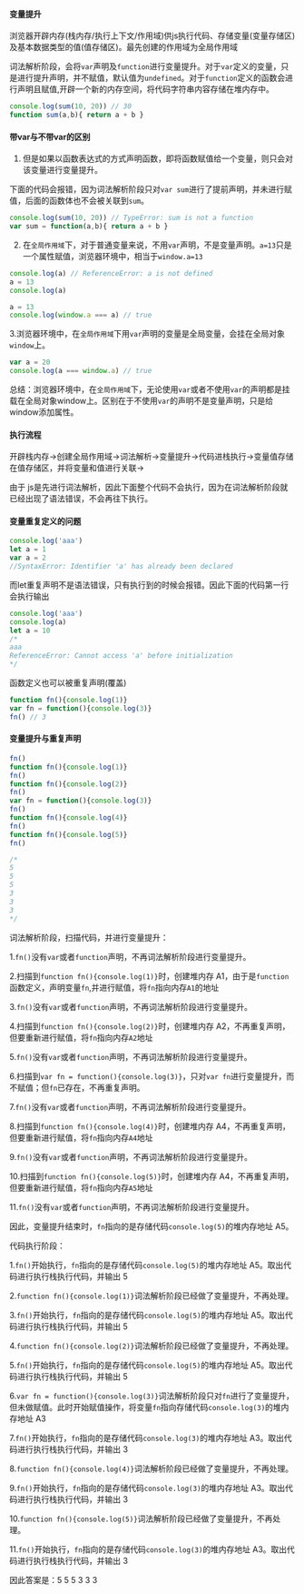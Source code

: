 
#### 变量提升

浏览器开辟内存(栈内存/执行上下文/作用域)供js执行代码、存储变量(变量存储区)及基本数据类型的值(值存储区)。最先创建的作用域为全局作用域


词法解析阶段，会将`var`声明及`function`进行变量提升。对于`var`定义的变量，只是进行提升声明，并不赋值，默认值为`undefined`。对于`function`定义的函数会进行声明且赋值,开辟一个新的内存空间，将代码字符串内容存储在堆内存中。

```javascript
console.log(sum(10, 20)) // 30
function sum(a,b){ return a + b }
```

#### 带var与不带var的区别

1. 但是如果以函数表达式的方式声明函数，即将函数赋值给一个变量，则只会对该变量进行变量提升。

下面的代码会报错，因为词法解析阶段只对`var sum`进行了提前声明，并未进行赋值，后面的函数体也不会被关联到`sum`。

```javascript
console.log(sum(10, 20)) // TypeError: sum is not a function
var sum = function(a,b){ return a + b }
```

2. 在`全局作用域`下，对于普通变量来说，不用`var`声明，不是变量声明。`a=13`只是一个属性赋值，浏览器环境中，相当于`window.a=13`

```javascript
console.log(a) // ReferenceError: a is not defined
a = 13
console.log(a)
```

```javascript
a = 13
console.log(window.a === a) // true
```

3.浏览器环境中，在`全局作用域`下用`var`声明的变量是全局变量，会挂在全局对象`window`上。

```javascript
var a = 20
console.log(a === window.a) // true
```

总结：浏览器环境中，在`全局作用域`下，无论使用`var`或者不使用`var`的声明都是挂载在全局对象window上。区别在于不使用`var`的声明不是变量声明，只是给window添加属性。

#### 执行流程

开辟栈内存->创建全局作用域->词法解析->变量提升->代码进栈执行->变量值存储在值存储区，并将变量和值进行关联->

由于 js是先进行词法解析，因此下面整个代码不会执行，因为在词法解析阶段就已经出现了语法错误，不会再往下执行。

#### 变量重复定义的问题

```javascript
console.log('aaa')
let a = 1
var a = 2
//SyntaxError: Identifier 'a' has already been declared
```

而let重复声明不是语法错误，只有执行到的时候会报错。因此下面的代码第一行会执行输出

```javascript
console.log('aaa')
console.log(a)
let a = 10
/*
aaa
ReferenceError: Cannot access 'a' before initialization
*/
```
函数定义也可以被重复声明(覆盖)

```javascript
function fn(){console.log(1)}
var fn = function(){console.log(3)}
fn() // 3
```

#### 变量提升与重复声明

```javascript
fn()
function fn(){console.log(1)}
fn()
function fn(){console.log(2)}
fn()
var fn = function(){console.log(3)}
fn()
function fn(){console.log(4)}
fn()
function fn(){console.log(5)}
fn()

/*
5
5
5
3
3
3
*/
```

词法解析阶段，扫描代码，并进行变量提升：

1.`fn()`没有`var`或者`function`声明，不再词法解析阶段进行变量提升。

2.扫描到`function fn(){console.log(1)}`时，创建堆内存 A1，由于是`function`函数定义，声明变量`fn`,并进行赋值，将`fn`指向内存`A1`的地址

3.`fn()`没有`var`或者`function`声明，不再词法解析阶段进行变量提升。

4.扫描到`function fn(){console.log(2)}`时，创建堆内存 A2，不再重复声明，但要重新进行赋值，将`fn`指向内存`A2`地址

5.`fn()`没有`var`或者`function`声明，不再词法解析阶段进行变量提升。

6.扫描到`var fn = function(){console.log(3)}`，只对`var fn`进行变量提升，而不赋值；但`fn`已存在，不再重复声明。

7.`fn()`没有`var`或者`function`声明，不再词法解析阶段进行变量提升。

8.扫描到`function fn(){console.log(4)}`时，创建堆内存 A4，不再重复声明，但要重新进行赋值，将`fn`指向内存`A4`地址

9.`fn()`没有`var`或者`function`声明，不再词法解析阶段进行变量提升。

10.扫描到`function fn(){console.log(5)}`时，创建堆内存 A4，不再重复声明，但要重新进行赋值，将`fn`指向内存`A5`地址

11.`fn()`没有`var`或者`function`声明，不再词法解析阶段进行变量提升。


因此，变量提升结束时，`fn`指向的是存储代码`console.log(5)`的堆内存地址 A5。

代码执行阶段：

1.`fn()`开始执行，`fn`指向的是存储代码`console.log(5)`的堆内存地址 A5。取出代码进行执行栈执行代码，并输出 5

2.`function fn(){console.log(1)}`词法解析阶段已经做了变量提升，不再处理。

3.`fn()`开始执行，`fn`指向的是存储代码`console.log(5)`的堆内存地址 A5。取出代码进行执行栈执行代码，并输出 5

4.`function fn(){console.log(2)}`词法解析阶段已经做了变量提升，不再处理。

5.`fn()`开始执行，`fn`指向的是存储代码`console.log(5)`的堆内存地址 A5。取出代码进行执行栈执行代码，并输出 5

6.`var fn = function(){console.log(3)}`词法解析阶段只对`fn`进行了变量提升，但未做赋值。此时开始赋值操作，将变量`fn`指向存储代码`console.log(3)`的堆内存地址 A3

7.`fn()`开始执行，`fn`指向的是存储代码`console.log(3)`的堆内存地址 A3。取出代码进行执行栈执行代码，并输出 3

8.`function fn(){console.log(4)}`词法解析阶段已经做了变量提升，不再处理。

9.`fn()`开始执行，`fn`指向的是存储代码`console.log(3)`的堆内存地址 A3。取出代码进行执行栈执行代码，并输出 3

10.`function fn(){console.log(5)}`词法解析阶段已经做了变量提升，不再处理。

11.`fn()`开始执行，`fn`指向的是存储代码`console.log(3)`的堆内存地址 A3。取出代码进行执行栈执行代码，并输出 3

因此答案是：5 5 5 3 3 3 

